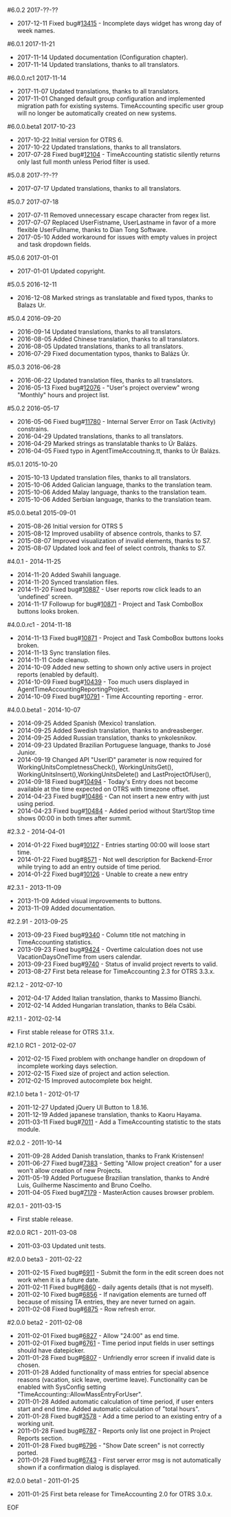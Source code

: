 #6.0.2 2017-??-??
 - 2017-12-11 Fixed bug#[13415](https://bugs.otrs.org/show_bug.cgi?id=13415) - Incomplete days widget has wrong day of week names.

#6.0.1 2017-11-21
 - 2017-11-14 Updated documentation (Configuration chapter).
 - 2017-11-14 Updated translations, thanks to all translators.

#6.0.0.rc1 2017-11-14
 - 2017-11-07 Updated translations, thanks to all translators.
 - 2017-11-01 Changed default group configuration and implemented migration path for existing systems. TimeAccounting specific user group will no longer be automatically created on new systems.

#6.0.0.beta1 2017-10-23
 - 2017-10-22 Initial version for OTRS 6.
 - 2017-10-22 Updated translations, thanks to all translators.
 - 2017-07-28 Fixed bug#[12104](https://bugs.otrs.org/show_bug.cgi?id=12104) - TimeAccounting statistic silently returns only last full month unless Period filter is used.

#5.0.8 2017-??-??
 - 2017-07-17 Updated translations, thanks to all translators.

#5.0.7 2017-07-18
 - 2017-07-11 Removed unnecessary escape character from regex list.
 - 2017-07-07 Replaced UserFistname, UserLastname in favor of a more flexible UserFullname, thanks to Dian Tong Software.
 - 2017-05-10 Added workaround for issues with empty values in project and task dropdown fields.

#5.0.6 2017-01-01
 - 2017-01-01 Updated copyright.

#5.0.5 2016-12-11
 - 2016-12-08 Marked strings as translatable and fixed typos, thanks to Balazs Ur.

#5.0.4 2016-09-20
 - 2016-09-14 Updated translations, thanks to all translators.
 - 2016-08-05 Added Chinese translation, thanks to all translators.
 - 2016-08-05 Updated translations, thanks to all translators.
 - 2016-07-29 Fixed documentation typos, thanks to Balázs Úr.

#5.0.3 2016-06-28
 - 2016-06-22 Updated translation files, thanks to all translators.
 - 2016-05-13 Fixed bug#[12076](http://bugs.otrs.org/show_bug.cgi?id=12076) - "User's project overview" wrong "Monthly" hours and project list.

#5.0.2 2016-05-17
 - 2016-05-06 Fixed bug#[11780](http://bugs.otrs.org/show_bug.cgi?id=11780) - Internal Server Error on Task (Activity) constrains.
 - 2016-04-29 Updated translations, thanks to all translators.
 - 2016-04-29 Marked strings as translatable thanks to Úr Balázs.
 - 2016-04-05 Fixed typo in AgentTimeAccoutning.tt, thanks to Úr Balázs.

#5.0.1 2015-10-20
 - 2015-10-13 Updated translation files, thanks to all translators.
 - 2015-10-06 Added Galician language, thanks to the translation team.
 - 2015-10-06 Added Malay language, thanks to the translation team.
 - 2015-10-06 Added Serbian language, thanks to the translation team.

#5.0.0.beta1 2015-09-01
 - 2015-08-26 Initial version for OTRS 5
 - 2015-08-12 Improved usability of absence controls, thanks to S7.
 - 2015-08-07 Improved visualization of invalid elements, thanks to S7.
 - 2015-08-07 Updated look and feel of select controls, thanks to S7.

#4.0.1 - 2014-11-25
 - 2014-11-20 Added Swahili language.
 - 2014-11-20 Synced translation files.
 - 2014-11-20 Fixed bug#[10887](http://bugs.otrs.org/show_bug.cgi?id=10887) - User reports row click leads to an 'undefined' screen.
 - 2014-11-17 Followup for bug#[10871](http://bugs.otrs.org/show_bug.cgi?id=10871) - Project and Task ComboBox buttons looks broken.

#4.0.0.rc1 - 2014-11-18
 - 2014-11-13 Fixed bug#[10871](http://bugs.otrs.org/show_bug.cgi?id=10871) - Project and Task ComboBox buttons looks broken.
 - 2014-11-13 Sync translation files.
 - 2014-11-11 Code cleanup.
 - 2014-10-09 Added new setting to shown only active users in project reports (enabled by default).
 - 2014-10-09 Fixed bug#[10439](http://bugs.otrs.org/show_bug.cgi?id=10439) - Too much users displayed in AgentTimeAccountingReportingProject.
 - 2014-10-09 Fixed bug#[10791](http://bugs.otrs.org/show_bug.cgi?id=10791) - Time Accounting reporting - error.

#4.0.0.beta1 - 2014-10-07
 - 2014-09-25 Added Spanish (Mexico) translation.
 - 2014-09-25 Added Swedish translation, thanks to andreasberger.
 - 2014-09-25 Added Russian translation, thanks to ynkolesnikov.
 - 2014-09-23 Updated Brazilian Portuguese language, thanks to José Junior.
 - 2014-09-19 Changed API "UserID" parameter is now required for WorkingUnitsCompletnessCheck(), WorkingUnitsGet(), WorkingUnitsInsert(),WorkingUnitsDelete() and LastProjectOfUser(),
 - 2014-09-18 Fixed bug#[10494](http://bugs.otrs.org/show_bug.cgi?id=10494) - Today's Entry does not become available at the time expected on OTRS with timezone offset.
 - 2014-04-23 Fixed bug#[10486](http://bugs.otrs.org/show_bug.cgi?id=10486) - Can not insert a new entry with just using period.
 - 2014-04-23 Fixed bug#[10484](http://bugs.otrs.org/show_bug.cgi?id=10484) - Added period without Start/Stop time shows 00:00 in both times after summit.

#2.3.2 - 2014-04-01
 - 2014-01-22 Fixed bug#[10127](http://bugs.otrs.org/show_bug.cgi?id=10127) - Entries starting 00:00 will loose start time.
 - 2014-01-22 Fixed bug#[8571](http://bugs.otrs.org/show_bug.cgi?id=8571) - Not well description for Backend-Error while trying to add an entry outside of time period.
 - 2014-01-22 Fixed bug#[10126](http://bugs.otrs.org/show_bug.cgi?id=10126) - Unable to create a new entry

#2.3.1 - 2013-11-09
 - 2013-11-09 Added visual improvements to buttons.
 - 2013-11-09 Added documentation.

#2.2.91 - 2013-09-25
 - 2013-09-23 Fixed bug#[9340](http://bugs.otrs.org/show_bug.cgi?id=9340) - Column title not matching in TimeAccounting statistics.
 - 2013-09-23 Fixed bug#[9424](http://bugs.otrs.org/show_bug.cgi?id=9424) - Overtime calculation does not use VacationDaysOneTime from users calendar.
 - 2013-09-23 Fixed bug#[9740](http://bugs.otrs.org/show_bug.cgi?id=9740) - Status of invalid project reverts to valid.
 - 2013-08-27 First beta release for TimeAccounting 2.3 for OTRS 3.3.x.

#2.1.2 - 2012-07-10
 - 2012-04-17 Added Italian translation, thanks to Massimo Bianchi.
 - 2012-02-14 Added Hungarian translation, thanks to Béla Csábi.

#2.1.1 - 2012-02-14
 - First stable release for OTRS 3.1.x.

#2.1.0 RC1 - 2012-02-07
 - 2012-02-15 Fixed problem with onchange handler on dropdown of incomplete working days selection.
 - 2012-02-15 Fixed size of project and action selection.
 - 2012-02-15 Improved autocomplete box height.

#2.1.0 beta 1 - 2012-01-17
 - 2011-12-27 Updated jQuery UI Button to 1.8.16.
 - 2011-12-19 Added japanese translation, thanks to Kaoru Hayama.
 - 2011-03-11 Fixed bug#[7011](http://bugs.otrs.org/show_bug.cgi?id=7011) - Add a TimeAccounting statistic to the stats module.

#2.0.2 - 2011-10-14
 - 2011-09-28 Added Danish translation, thanks to Frank Kristensen!
 - 2011-06-27 Fixed bug#[7383](http://bugs.otrs.org/show_bug.cgi?id=7383) - Setting "Allow project creation" for a user won't allow creation of new Projects.
 - 2011-05-19 Added Portuguese Brazilian translation, thanks to André Luis, Guilherme Nascimento and Bruno Coelho.
 - 2011-04-05 Fixed bug#[7179](http://bugs.otrs.org/show_bug.cgi?id=7179) - MasterAction causes browser problem.

#2.0.1 - 2011-03-15
 - First stable release.

#2.0.0 RC1 - 2011-03-08
 - 2011-03-03 Updated unit tests.

#2.0.0 beta3 - 2011-02-22
 - 2011-02-15 Fixed bug#[6911](http://bugs.otrs.org/show_bug.cgi?id=6911) - Submit the form in the edit screen does not work when it is a future date.
 - 2011-02-11 Fixed bug#[6860](http://bugs.otrs.org/show_bug.cgi?id=6860) - daily agents details (that is not myself).
 - 2011-02-10 Fixed bug#[6856](http://bugs.otrs.org/show_bug.cgi?id=6856) - If navigation elements are turned off because of missing TA entries, they are never turned on again.
 - 2011-02-08 Fixed bug#[6875](http://bugs.otrs.org/show_bug.cgi?id=6875) - Row refresh error.

#2.0.0 beta2 - 2011-02-08
 - 2011-02-01 Fixed bug#[6827](http://bugs.otrs.org/show_bug.cgi?id=6827) - Allow "24:00" as end time.
 - 2011-02-01 Fixed bug#[6761](http://bugs.otrs.org/show_bug.cgi?id=6761) - Time period input fields in user settings should have datepicker.
 - 2011-01-28 Fixed bug#[6807](http://bugs.otrs.org/show_bug.cgi?id=6807) - Unfriendly error screen if invalid date is chosen.
 - 2011-01-28 Added functionality of mass entries for special absence reasons (vacation, sick leave, overtime leave).
              Functionality can be enabled with SysConfig setting "TimeAccounting::AllowMassEntryForUser".
 - 2011-01-28 Added automatic calculation of time period, if user enters start and end time. Added automatic calculation of "total hours".
 - 2011-01-28 Fixed bug#[3578](http://bugs.otrs.org/show_bug.cgi?id=3578) - Add a time period to an existing entry of a working unit.
 - 2011-01-28 Fixed bug#[6787](http://bugs.otrs.org/show_bug.cgi?id=6787) - Reports only list one project in Project Reports section.
 - 2011-01-28 Fixed bug#[6796](http://bugs.otrs.org/show_bug.cgi?id=6796) - "Show Date screen" is not correctly ported.
 - 2011-01-28 Fixed bug#[6743](http://bugs.otrs.org/show_bug.cgi?id=6743) - First server error msg is not automatically shown if a confirmation dialog is displayed.

#2.0.0 beta1 - 2011-01-25
 - 2011-01-25 First beta release for TimeAccounting 2.0 for OTRS 3.0.x.


EOF
